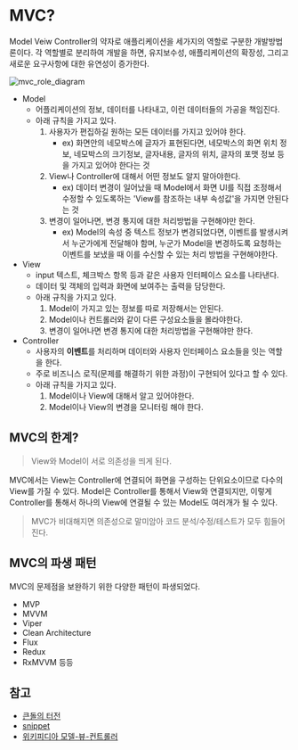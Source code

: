 # MVC?

Model Veiw Controller의 약자로 애플리케이션을 세가지의 역할로 구분한 개발방법론이다. 각 역할별로 분리하여 개발을 하면, 유지보수성, 애플리케이션의 확장성, 그리고 새로운 요구사항에 대한 유연성이 증가한다.

![mvc\_role\_diagram](https://user-images.githubusercontent.com/54612343/81955464-15bf7480-9645-11ea-9e52-cf0d83ed86ce.png)

* Model
  * 어플리케이션의 정보, 데이터를 나타내고, 이런 데이터들의 가공을 책임진다.
  * 아래 규칙을 가지고 있다.
    1. 사용자가 편집하길 원하는 모든 데이터를 가지고 있어야 한다.
       * ex\) 화면안의 네모박스에 글자가 표현된다면, 네모박스의 화면 위치 정보, 네모박스의 크기정보, 글자내용, 글자의 위치, 글자의 포맷 정보 등을 가지고 있어야 한다는 것
    2. View나 Controller에 대해서 어떤 정보도 알지 말아야한다.
       * ex\) 데이터 변경이 일어났을 때 Model에서 화면 UI를 직접 조정해서 수정할 수 있도록하는 'View를 참조하는 내부 속성값'을 가지면 안된다는 것
    3. 변경이 일어나면, 변경 통지에 대한 처리방법을 구현해야만 한다.
       * ex\) Model의 속성 중 텍스트 정보가 변경되었다면, 이벤트를 발생시켜서 누군가에게 전달해야 함며, 누군가 Model을 변경하도록 요청하는 이벤트를 보냈을 때 이를 수신할 수 있는 처리 방법을 구현해야한다.
* View
  * input 텍스트, 체크박스 항목 등과 같은 사용자 인터페이스 요소를 나타낸다.
  * 데이터 및 객체의 입력과 화면에 보여주는 출력을 담당한다.
  * 아래 규칙을 가지고 있다.
    1. Model이 가지고 있는 정보를 따로 저장해서는 안된다.
    2. Model이나 컨트롤러와 같이 다른 구성요소들을 몰라야한다.
    3. 변경이 일어나면 변경 통지에 대한 처리방법을 구현해야만 한다.
* Controller
  * 사용자의 **이벤트**를 처리하며 데이터와 사용자 인터페이스 요소들을 잇는 역할을 한다.
  * 주로 비즈니스 로직\(문제를 해결하기 위한 과정\)이 구현되어 있다고 할 수 있다.
  * 아래 규칙을 가지고 있다.
    1. Model이나 View에 대해서 알고 있어야한다.
    2. Model이나 View의 변경을 모니터링 해야 한다.

## MVC의 한계?

> View와 Model이 서로 의존성을 띄게 된다.

MVC에서는 View는 Controller에 연결되어 화면을 구성하는 단위요소이므로 다수의 View를 가질 수 있다. Model은 Controller를 통해서 View와 연결되지만, 이렇게 Controller를 통해서 하나의 View에 연결될 수 있는 Model도 여러개가 될 수 있다.

> MVC가 비대해지면 의존성으로 말미암아 코드 분석/수정/테스트가 모두 힘들어진다.

## MVC의 파생 패턴

MVC의 문제점을 보완하기 위한 다양한 패턴이 파생되었다.

* MVP
* MVVM
* Viper
* Clean Architecture
* Flux
* Redux
* RxMVVM 등등

## 참고

* [큰돌의 터전](https://m.blog.naver.com/jhc9639/220967034588)
* [snippet](https://bsnippet.tistory.com/13)
* [위키피디아 모델-뷰-컨트롤러](https://ko.wikipedia.org/wiki/%EB%AA%A8%EB%8D%B8-%EB%B7%B0-%EC%BB%A8%ED%8A%B8%EB%A1%A4%EB%9F%AC)

